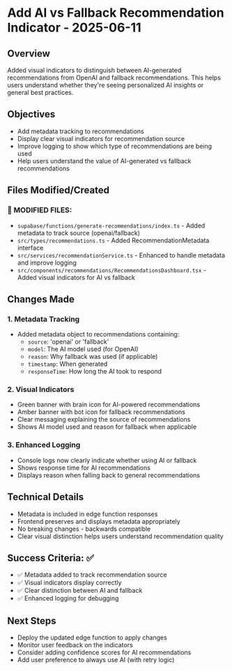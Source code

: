 # Add AI vs Fallback Recommendation Indicator - 2025-06-11

## Overview
Added visual indicators to distinguish between AI-generated recommendations from OpenAI and fallback recommendations. This helps users understand whether they're seeing personalized AI insights or general best practices.

## Objectives
- Add metadata tracking to recommendations
- Display clear visual indicators for recommendation source
- Improve logging to show which type of recommendations are being used
- Help users understand the value of AI-generated vs fallback recommendations

## Files Modified/Created

### 🔄 MODIFIED FILES:
- `supabase/functions/generate-recommendations/index.ts` - Added metadata to track source (openai/fallback)
- `src/types/recommendations.ts` - Added RecommendationMetadata interface
- `src/services/recommendationService.ts` - Enhanced to handle metadata and improve logging
- `src/components/recommendations/RecommendationsDashboard.tsx` - Added visual indicators for AI vs fallback

## Changes Made

### 1. Metadata Tracking
- Added metadata object to recommendations containing:
  - `source`: 'openai' or 'fallback'
  - `model`: The AI model used (for OpenAI)
  - `reason`: Why fallback was used (if applicable)
  - `timestamp`: When generated
  - `responseTime`: How long the AI took to respond

### 2. Visual Indicators
- Green banner with brain icon for AI-powered recommendations
- Amber banner with bot icon for fallback recommendations
- Clear messaging explaining the source of recommendations
- Shows AI model used and reason for fallback when applicable

### 3. Enhanced Logging
- Console logs now clearly indicate whether using AI or fallback
- Shows response time for AI recommendations
- Displays reason when falling back to general recommendations

## Technical Details
- Metadata is included in edge function responses
- Frontend preserves and displays metadata appropriately
- No breaking changes - backwards compatible
- Clear visual distinction helps users understand recommendation quality

## Success Criteria: ✅
- ✅ Metadata added to track recommendation source
- ✅ Visual indicators display correctly
- ✅ Clear distinction between AI and fallback
- ✅ Enhanced logging for debugging

## Next Steps
- Deploy the updated edge function to apply changes
- Monitor user feedback on the indicators
- Consider adding confidence scores for AI recommendations
- Add user preference to always use AI (with retry logic)
